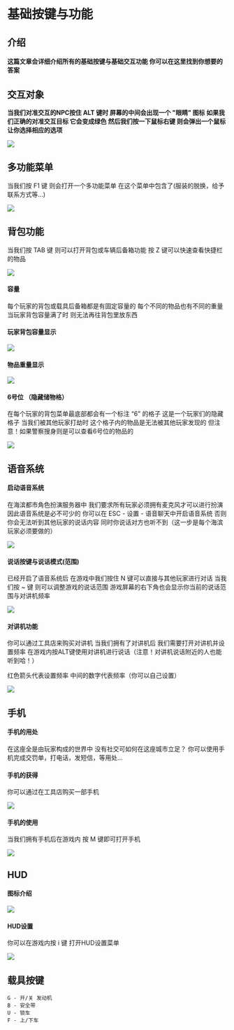 # 基础按键与功能

## 介绍

#### 这篇文章会详细介绍所有的基础按键与基础交互功能 你可以在这里找到你想要的答案





## 交互对象

**当我们对准交互的NPC按住 ALT 键时 屏幕的中间会出现一个 "眼睛" 图标 如果我们正确的对准交互目标 它会变成绿色 然后我们按一下鼠标右键 则会弹出一个鼠标 让你选择相应的选项**

![](<../.gitbook/assets/image (5) (1).png>)







## 多功能菜单

当我们按 F1 键 则会打开一个多功能菜单 在这个菜单中包含了(服装的脱换，给予联系方式等...)

![](<../.gitbook/assets/image (11).png>)







## 背包功能

当我们按 TAB 键 则可以打开背包或车辆后备箱功能 按 Z 键可以快速查看快捷栏的物品

![](<../.gitbook/assets/image (17).png>)

#### 容量

每个玩家的背包或载具后备箱都是有固定容量的 每个不同的物品也有不同的重量 当玩家背包容量满了时 则无法再往背包里放东西

#### 玩家背包容量显示

![](<../.gitbook/assets/image (3).png>)

#### 物品重量显示

![](<../.gitbook/assets/image (12) (1).png>)

#### 6号位 （隐藏储物格）

在每个玩家的背包菜单最底部都会有一个标注 “6” 的格子 这是一个玩家们的隐藏格子 当我们被其他玩家打劫时 这个格子内的物品是无法被其他玩家发现的 但注意！如果警察搜身则是可以查看6号位的物品的

![](<../.gitbook/assets/image (1) (2).png>)







## 语音系统

#### 启动语音系统

在海滨都市角色扮演服务器中 我们要求所有玩家必须拥有麦克风才可以进行扮演 因此语音系统是必不可少的 你可以在 ESC - 设置 - 语音聊天中开启语音系统 否则你会无法听到其他玩家的说话内容 同时你说话对方也听不到（这一步是每个海滨玩家必须要做的）

![](<../.gitbook/assets/image (16).png>)

#### 说话按键与说话模式(范围)

已经开启了语音系统后 在游戏中我们按住 N 键可以直接与其他玩家进行对话 当我们按 \~ 键 则可以调整游戏的说话范围 游戏屏幕的右下角也会显示你当前的说话范围与对讲机频率

![](<../.gitbook/assets/image (20).png>)

#### 对讲机功能

你可以通过工具店来购买对讲机 当我们拥有了对讲机后 我们需要打开对讲机并设置频率 在游戏内按ALT键使用对讲机进行说话（注意！对讲机说话附近的人也能听到哈！）

红色箭头代表设置频率 中间的数字代表频率（你可以自己设置）

![](<../.gitbook/assets/image (13).png>)







## 手机

#### 手机的用处

在这座全是由玩家构成的世界中 没有社交可如何在这座城市立足？ 你可以使用手机完成交罚单，打电话，发短信，等用处...

#### 手机的获得

你可以通过在工具店购买一部手机

![](<../.gitbook/assets/image (10).png>)

#### 手机的使用

当我们拥有手机后在游戏内 按 M 键即可打开手机

![](<../.gitbook/assets/image (7).png>)







## HUD

#### 图标介绍

![](../.gitbook/assets/J0MKRMXVQ%R3$1K6OSGI@JU.png)



#### HUD设置

你可以在游戏内按 i 键 打开HUD设置菜单

![](../.gitbook/assets/C\_J%K6CL9Y6W}@5E05KCQJH.png)







## 载具按键

```
G - 开/关 发动机
B - 安全带
U - 锁车
F - 上/下车
```
